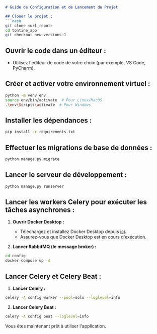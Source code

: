 
```markdown
# Guide de Configuration et de Lancement du Projet

## Cloner le projet :
```bash
git clone <url_repot>
cd tontine_app
git checkout new-versions-1
```

## Ouvrir le code dans un éditeur :
- Utilisez l'éditeur de code de votre choix (par exemple, VS Code, PyCharm).

## Créer et activer votre environnement virtuel :
```bash
python -m venv env
source env/bin/activate  # Pour Linux/MacOS
.\env\Scripts\activate  # Pour Windows
```

## Installer les dépendances :
```bash
pip install -r requirements.txt
```

## Effectuer les migrations de base de données :
```bash
python manage.py migrate
```

## Lancer le serveur de développement :
```bash
python manage.py runserver
```

## Lancer les workers Celery pour exécuter les tâches asynchrones :

1. **Ouvrir Docker Desktop :**
   - Téléchargez et installez Docker Desktop depuis [ici](https://www.docker.com/products/docker-desktop).
   - Assurez-vous que Docker Desktop est en cours d'exécution.

2. **Lancer RabbitMQ (le message broker) :**
```bash
cd config
docker-compose up -d
```

## Lancer Celery et Celery Beat :

1. **Lancer Celery :**
```bash
celery -A config worker --pool=solo --loglevel=info
```

2. **Lancer Celery Beat :**
```bash
celery -A config beat --loglevel=info
```

Vous êtes maintenant prêt à utiliser l'application.
```





